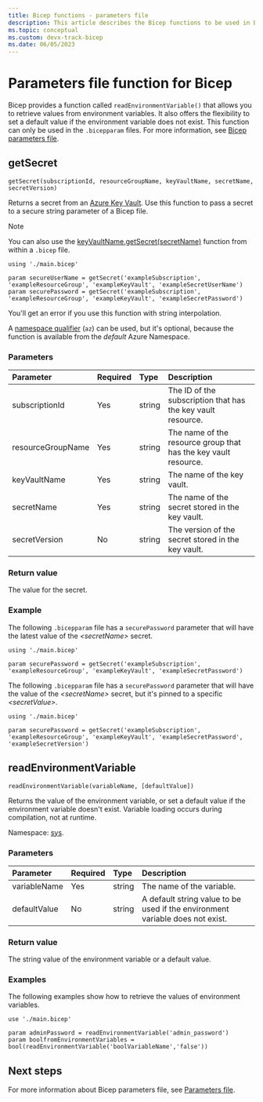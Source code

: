 ```yaml
---
title: Bicep functions - parameters file
description: This article describes the Bicep functions to be used in Bicep parameter files.
ms.topic: conceptual
ms.custom: devx-track-bicep
ms.date: 06/05/2023
---
```


# Parameters file function for Bicep

Bicep provides a function called `readEnvironmentVariable()` that allows you to retrieve values from environment variables. It also offers the flexibility to set a default value if the environment variable does not exist. This function can only be used in the `.bicepparam` files. For more information, see [Bicep parameters file](./parameter-files.md).

## getSecret

`getSecret(subscriptionId, resourceGroupName, keyVaultName, secretName, secretVersion)`

Returns a secret from an [Azure Key Vault](../../key-vault/secrets/about-secrets.md). Use this function to pass a secret to a secure string parameter of a Bicep file.

> [!NOTE]
> You can also use the [keyVaultName.getSecret(secretName)](./bicep-functions-resource.md#getsecret) function from within a `.bicep` file.

```bicep
using './main.bicep'

param secureUserName = getSecret('exampleSubscription', 'exampleResourceGroup', 'exampleKeyVault', 'exampleSecretUserName')
param securePassword = getSecret('exampleSubscription', 'exampleResourceGroup', 'exampleKeyVault', 'exampleSecretPassword')
```

You'll get an error if you use this function with string interpolation.

A [namespace qualifier](bicep-functions.md#namespaces-for-functions) (`az`) can be used, but it's optional, because the function is available from the _default_ Azure Namespace.

### Parameters

| Parameter | Required | Type | Description |
|:--- |:--- |:--- |:--- |
| subscriptionId | Yes | string | The ID of the subscription that has the key vault resource. |
| resourceGroupName | Yes | string | The name of the resource group that has the key vault resource. |
| keyVaultName | Yes | string | The name of the key vault. |
| secretName | Yes | string | The name of the secret stored in the key vault. |
| secretVersion | No | string | The version of the secret stored in the key vault. |

### Return value

The value for the secret.

### Example

The following `.bicepparam` file has a `securePassword` parameter that will have the latest value of the _\<secretName\>_ secret.

```bicep
using './main.bicep'

param securePassword = getSecret('exampleSubscription', 'exampleResourceGroup', 'exampleKeyVault', 'exampleSecretPassword')
```

The following `.bicepparam` file has a `securePassword` parameter that will have the value of the _\<secretName\>_ secret, but it's pinned to a specific _\<secretValue\>_.

```bicep
using './main.bicep'

param securePassword = getSecret('exampleSubscription', 'exampleResourceGroup', 'exampleKeyVault', 'exampleSecretPassword', 'exampleSecretVersion')
```

## readEnvironmentVariable

`readEnvironmentVariable(variableName, [defaultValue])`

Returns the value of the environment variable, or set a default value if the environment variable doesn't exist. Variable loading occurs during compilation, not at runtime.

Namespace: [sys](bicep-functions.md#namespaces-for-functions).

### Parameters

| Parameter | Required | Type | Description |
|:--- |:--- |:--- |:--- |
| variableName | Yes | string | The name of the variable. |
| defaultValue | No | string | A default string value to be used if the environment variable does not exist. |

### Return value

The string value of the environment variable or a default value.

### Examples

The following examples show how to retrieve the values of environment variables.

```bicep
use './main.bicep'

param adminPassword = readEnvironmentVariable('admin_password')
param boolfromEnvironmentVariables = bool(readEnvironmentVariable('boolVariableName','false'))
```

## Next steps

For more information about Bicep parameters file, see [Parameters file](./parameter-files.md).
